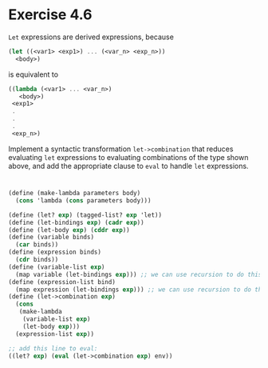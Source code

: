 # Exercise 4.6

`Let` expressions are derived expressions, because

```scheme
(let ((<var1> <exp1>) ... (<var_n> <exp_n>))
  <body>)
```

is equivalent to

```scheme
((lambda (<var1> ... <var_n>)
   <body>)
 <exp1>
 .
 .
 .
 <exp_n>)
```

Implement a syntactic transformation `let->combination` that reduces evaluating
`let` expressions to evaluating combinations of the type shown above, and add
the appropriate clause to `eval` to handle `let` expressions.

#

```scheme
(define (make-lambda parameters body)
  (cons 'lambda (cons parameters body)))

(define (let? exp) (tagged-list? exp 'let))
(define (let-bindings exp) (cadr exp))
(define (let-body exp) (cddr exp))
(define (variable binds)
  (car binds))
(define (expression binds)
  (cdr binds))
(define (variable-list exp)
  (map variable (let-bindings exp))) ;; we can use recursion to do this as well
(define (expression-list bind)
  (map expression (let-bindings exp))) ;; we can use recursion to do this as well
(define (let->combination exp)
  (cons
   (make-lambda
    (variable-list exp)
    (let-body exp)))
  (expression-list exp))

;; add this line to eval:
((let? exp) (eval (let->combination exp) env))
```
